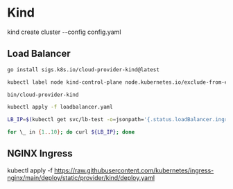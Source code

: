 # Kind

kind create cluster --config config.yaml

## Load Balancer

```sh
go install sigs.k8s.io/cloud-provider-kind@latest

kubectl label node kind-control-plane node.kubernetes.io/exclude-from-external-load-balancers-

bin/cloud-provider-kind

kubectl apply -f loadbalancer.yaml

LB_IP=$(kubectl get svc/lb-test -o=jsonpath='{.status.loadBalancer.ingress[0].ip}')

for \_ in {1..10}; do curl ${LB_IP}; done
```

## NGINX Ingress

kubectl apply -f https://raw.githubusercontent.com/kubernetes/ingress-nginx/main/deploy/static/provider/kind/deploy.yaml
